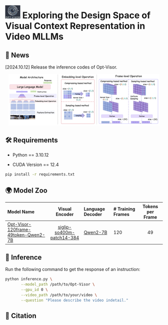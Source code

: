 <h1>
  <img src="asset/Opt-Visor.png" alt="image description" width="48" height="42">
  Exploring the Design Space of Visual Context Representation in Video MLLMs
</h1>

## 📰 News
[2024.10.12] Release the inference codes of Opt-Visor.

<p align="center">
    <img src="./asset/model.png" width="96%" height="50%">
</p>

## 🛠️ Requirements
- Python == 3.10.12

- CUDA Version == 12.4

```bash
pip install -r requirements.txt
```

## 🌍 Model Zoo

| Model Name     | Visual Encoder | Language Decoder | # Training Frames | Tokens per Frame |
|:----------------|:------------:|:----------------|:------------------|:----------------:|
| [Opt-Visor-120frame-49token-Qwen2-7B](https://huggingface.co/Richard1999/Opt-Visor-120frame-49token-Qwen2-7B)  | [siglip-so400m-patch14-384](https://huggingface.co/google/siglip-so400m-patch14-384) | [Qwen2-7B](https://huggingface.co/Qwen/Qwen2-7B)  | 120 | 49 |

## 🤖 Inference
Run the following command to get the response of an instruction:

```bash
python inference.py \
       --model_path /path/to/Opt-Visor \
       --gpu_id 0 \
       --video_path /path/to/your/video \
       --question "Please describe the video indetail."
```

## 📑 Citation
```

```
